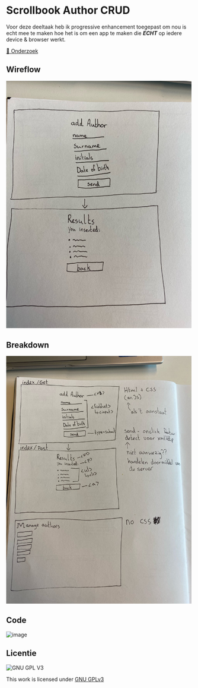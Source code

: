 # Scrollbook Author CRUD
<!-- Geef je project een titel en schrijf in één zin wat het is -->
Voor deze deeltaak heb ik progressive enhancement toegepast om nou is echt mee te maken hoe het is om een
app te maken die _**ECHT**_ op iedere device & browser werkt.

[🦤 Onderzoek](https://github.com/DaanKorver/the-web-is-for-everyone-PE-crud-form/wiki/%F0%9F%A6%A4-Onderzoek)

## Wireflow
<!-- Toon hier de Wirefllow -->
<img src="https://github.com/DaanKorver/the-web-is-for-everyone-PE-crud-form/blob/main/docs/wireflow.jpg"  width=500 />

## Breakdown
<!-- Toon hier de Breakdown met de pseudo code en de verschillende lagen van Progressive enhancement -->
<img src="https://github.com/DaanKorver/the-web-is-for-everyone-PE-crud-form/blob/main/docs/breakdown.jpg"  width=500 />

## Code
<!-- Toon hier de verschillende technieken die je gebruikt en hoe je dit met de CSS cascade en/of JS feature detect hebt gecodeerd -->
![image](https://user-images.githubusercontent.com/30351629/162745876-ad8a5f56-e66f-497a-bff6-8622aa149750.png)


## Licentie

![GNU GPL V3](https://www.gnu.org/graphics/gplv3-127x51.png)

This work is licensed under [GNU GPLv3](./LICENSE)
